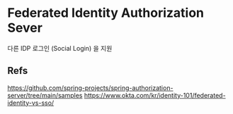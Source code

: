 Federated Identity Authorization Sever 
=======================================

다른 IDP 로그인 (Social Login) 을 지원

## Refs
https://github.com/spring-projects/spring-authorization-server/tree/main/samples
https://www.okta.com/kr/identity-101/federated-identity-vs-sso/